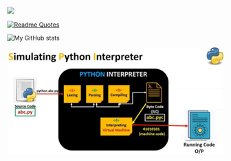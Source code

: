![](http://github-profile-summary-cards.vercel.app/api/cards/profile-details?username=tonypithony&theme=gruvbox)


[![Readme Quotes](https://quotes-github-readme.vercel.app/api?type=horizontal&theme=dark)](https://github.com/piyushsuthar/github-readme-quotes)


![My GitHub stats](https://github-readme-stats.vercel.app/api?username=tonypithony&show_icons=true&theme=codeSTACKr)

![](https://raw.githubusercontent.com/tonypithony/tonypithony/refs/heads/main/pyprocessing.jpg)
